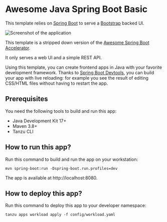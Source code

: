# Awesome Java Spring Boot Basic

This template relies on [Spring Boot](https://spring.io/projects/spring-boot)
to serve a [Bootstrap](https://getbootstrap.com/) backed UI.

![Screenshot of the application](app.png)

This template is a stripped down version of the
[Awesome Spring Boot Accelerator](https://github.com/tanzu-se-france/awesome-tap-accelerators/tree/main/java-spring-boot).

It only serves a web UI and a simple REST API.

Using this template, you can create frontend apps in Java with
your favorite development framework.
Thanks to [Spring Boot Devtools](https://docs.spring.io/spring-boot/docs/current/reference/html/using.html#using.devtools),
you can build your app with live reloading: for example you see the result of editing
CSS/HTML files without having to restart the app.

## Prerequisites

You need the following tools to build and run this app:

- Java Development Kit 17+
- Maven 3.8+
- Tanzu CLI

## How to run this app?

Run this command to build and run the app on your workstation:

```shell
mvn spring-boot:run -Dspring-boot.run.profiles=dev
```

The app is available at http://localhost:8080.

## How to deploy this app?

Run this command to deploy this app to your developer namespace:

```shell
tanzu apps workload apply -f config/workload.yaml
```

